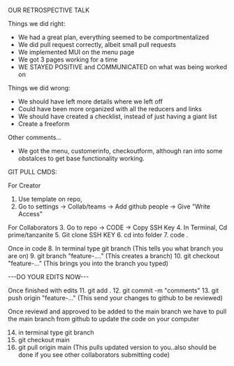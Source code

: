 OUR RETROSPECTIVE TALK

Things we did right: 
* We had a great plan, everything seemed to be comportmentalized
* We did pull request correctly, albeit small pull requests
* We implemented MUI on the menu page
* We got 3 pages working for a time 
* WE STAYED POSITIVE and COMMUNICATED on what was being worked on


Things we did wrong: 
* We should have left more details where we left off
* Could have been more organized with all the reducers and links
* We should have created a checklist, instead of just having a giant list
* Create a freeform 
    

Other comments...
   * We got the menu, customerinfo, checkoutform, although ran into some obstalces to get base functionality working. 




GIT PULL CMDS:

For Creator
1. Use template on repo,
2. Go to settings -> Collab/teams -> Add github people -> Give "Write Access"

For Collaborators
3. Go to repo -> CODE -> Copy SSH Key 
4. In Terminal, Cd prime/tanzanite
5. Git clone SSH KEY
6. cd into folder
7. code .

Once in code 
8. In terminal type git branch (This tells you what branch you are on)
9. git branch "feature-...." (This creates a branch)
10. git checkout "feature-..." (This brings you into the branch you typed)

---DO YOUR EDITS NOW---

Once finished with edits 
11. git add .
12. git commit -m "comments" 
13. git push origin "feature-..." (This send your changes to github to be reviewed)

Once reviewd and approved to be added to the main branch we have to pull the main branch from github to update the code on your computer

14. in terminal type git branch
15. git checkout main
16. git pull origin main (This pulls updated version to you..also should be done if you see other collaborators submitting code)

